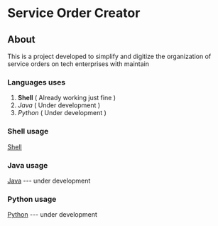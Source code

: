 # Service Order Creator

## About

This is a project developed to simplify and digitize the organization of service orders on tech enterprises with maintain 

### Languages uses

1. **Shell** ( Already working just fine )
2. *Java* ( Under development )
3. *Python* ( Under development )

### Shell usage 

[Shell](https://github.com/lpgoulart/document-maker/tree/master/shell)

### Java usage

[Java](https://github.com/lpgoulart/document-maker/tree/master/java) --- under development

### Python usage

[Python](https://github.com/lpgoulart/document-maker/tree/master/python) --- under development